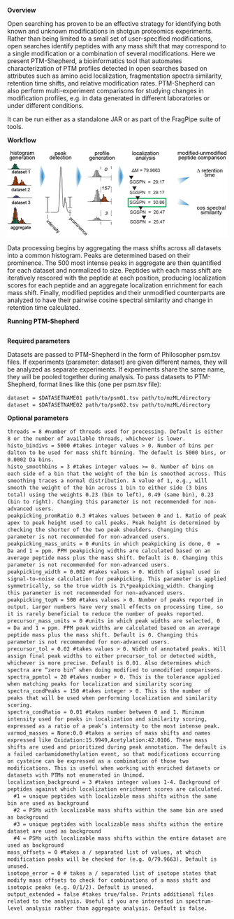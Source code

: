 **Overview**

Open searching has proven to be an effective strategy for identifying both known and unknown modifications in shotgun proteomics experiments. Rather than being limited to a small set of user-specified modifications, open searches identify peptides with any mass shift that may correspond to a single modification or a combination of several modifications. Here we present PTM-Shepherd, a bioinformatics tool that automates characterization of PTM profiles detected in open searches based on attributes such as amino acid localization, fragmentation spectra similarity, retention time shifts, and relative modification rates. PTM-Shepherd can also perform multi-experiment comparisons for studying changes in modification profiles, e.g. in data generated in different laboratories or under different conditions.

It can be run either as a standalone JAR or as part of the FragPipe suite of tools.

**Workflow**

![PTM-Shepherd Workflow](./Workflow.png)

Data processing begins by aggregating the mass shifts across all datasets into a common histogram. Peaks are determined based on their prominence. The 500 most intense peaks in aggregate are then quantified for each dataset and normalized to size. Peptides with each mass shift are iteratively rescored with the peptide at each position, producing localization scores for each peptide and an aggregate localization enrichment for each mass shift. Finally, modified peptides and their unmodified counterparts are analyzed to have their pairwise cosine spectral similarity and change in retention time calculated.

**Running PTM-Shepherd**

```java -jar ptm-shepherd.jar path/to/config.txt
```

**Required parameters**

Datasets are passed to PTM-Shepherd in the form of Philosopher psm.tsv files. If experiments (parameter: dataset) are given different names, they will be analyzed as separate experiments. If experiments share the same name, they will be pooled together during analysis. To pass datasets to PTM-Shepherd, format lines like this (one per psm.tsv file):
```
dataset = $DATASETNAME01 path/to/psm01.tsv path/to/mzML/directory
dataset = $DATASETNAME02 path/to/psm02.tsv path/to/mzML/directory

```
**Optional parameters**
```
threads = 8 #number of threads used for processing. Default is either 8 or the number of available threads, whichever is lower.
histo_bindivs = 5000 #takes integer values > 0. Number of bins per dalton to be used for mass shift binning. The default is 5000 bins, or 0.0002 Da bins.
histo_smoothbins = 3 #takes integer values >= 0. Number of bins on each side of a bin that the weight of the bin is smoothed across. This smoothing traces a normal distribution. A value of 1, e.g., will smooth the weight of the bin across 1 bin to either side (3 bins total) using the weights 0.23 (bin to left), 0.49 (same bin), 0.23 (bin to right). Changing this parameter is not recommended for non-advanced users.
peakpicking_promRatio 0.3 #takes values between 0 and 1. Ratio of peak apex to peak height used to call peaks. Peak height is determined by checking the shorter of the two peak shoulders. Changing this parameter is not recommended for non-advanced users.
peakpicking_mass_units = 0 #units in which peakpicking is done, 0  = Da and 1 = ppm. PPM peakpicking widths are calculated based on an average peptide mass plus the mass shift. Default is 0. Changing this parameter is not recommended for non-advanced users.
peakpicking_width = 0.002 #takes values > 0. Width of signal used in signal-to-noise calculation for peakpicking. This parameter is applied symmetrically, so the true width is 2\*peakpicking_width. Changing this parameter is not recommended for non-advanced users.
peakpicking_topN = 500 #takes values > 0. Number of peaks reported in output. Larger numbers have very small effects on processing time, so it is rarely beneficial to reduce the number of peaks reported.
precursor_mass_units = 0 #units in which peak widths are selected, 0  = Da and 1 = ppm. PPM peak widths are calculated based on an average peptide mass plus the mass shift. Default is 0. Changing this parameter is not recommended for non-advanced users.
precursor_tol = 0.02 #takes values > 0. Width of annotated peaks. Will assign final peak widths to either precursor_tol or detected width, whichever is more precise. Default is 0.01. Also determines which spectra are “zero bin” when doing modified to unmodified comparisons.
spectra_ppmtol = 20 #takes number > 0. This is the tolerance applied when matching peaks for localization and similarity scoring
spectra_condPeaks = 150 #takes integer > 0. This is the number of peaks that will be used when performing localization and similarity scoring.
spectra_condRatio = 0.01 #takes number between 0 and 1. Minimum intensity used for peaks in localization and similarity scoring, expressed as a ratio of a peak’s intensity to the most intense peak.
varmod_masses = None:0.0 #takes a series of mass shifts and names expressed like Oxidation:15.9949,Acetylation:42.0106. These mass shifts are used and prioritized during peak annotation. The default is a failed carbamidomethylation event, so that modifications occurring on cysteine can be expressed as a combination of those two modifications. This is useful when working with enriched datasets or datasets with PTMs not enumerated in Unimod.
localization_background = 3 #takes integer values 1-4. Background of peptides against which localization enrichment scores are calculated.
  #1 = unique peptides with localizable mass shifts within the same bin are used as background
  #2 = PSMs with localizable mass shifts within the same bin are used as background
  #3 = unique peptides with localizable mass shifts within the entire dataset are used as background
  #4 = PSMs with localizable mass shifts within the entire dataset are used as background
mass_offsets = 0 #takes a / separated list of values, at which modification peaks will be checked for (e.g. 0/79.9663). Default is unused.
isotope_error = 0 # takes a / separated list of isotope states that modify mass offsets to check for combinations of a mass shift and isotopic peaks (e.g. 0/1/2). Default is unused.
output_extended = false #takes true/false. Prints additional files related to the analysis. Useful if you are interested in spectrum-level analysis rather than aggregate analysis. Default is false.
```
